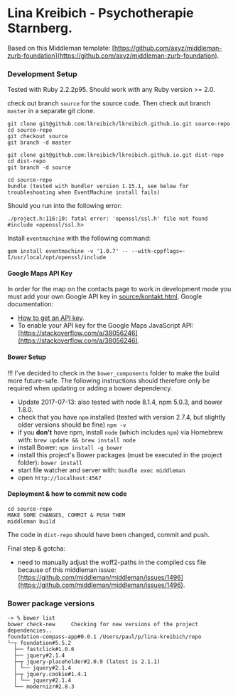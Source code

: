 # Lina Kreibich - Psychotherapie Starnberg.
Based on this Middleman template: [https://github.com/axyz/middleman-zurb-foundation](https://github.com/axyz/middleman-zurb-foundation).

### Development Setup
Tested with Ruby 2.2.2p95. Should work with any Ruby version >= 2.0.

check out branch `source` for the source code. Then check out branch `master` in a separate git clone. 

    git clone git@github.com:lkreibich/lkreibich.github.io.git source-repo
    cd source-repo
    git checkout source
    git branch -d master

    git clone git@github.com:lkreibich/lkreibich.github.io.git dist-repo
    cd dist-repo
    git branch -d source

    cd source-repo
    bundle (tested with bundler version 1.15.1, see below for troubleshooting when EventMachine install fails)

Should you run into the following error:

    ./project.h:116:10: fatal error: 'openssl/ssl.h' file not found
    #include <openssl/ssl.h>

Install `eventmachine` with the following command:

    gem install eventmachine -v '1.0.7' -- --with-cppflags=-I/usr/local/opt/openssl/include

#### Google Maps API Key
In order for the map on the contacts page to work in development mode you must add your own Google API key in [source/kontakt.html](source/kontakt.html).
Google documentation:
+ [How to get an API key](https://support.google.com/cloud/answer/6158862?pli=1).
+ To enable your API key for the Google Maps JavaScript API: [https://stackoverflow.com/a/38056246](https://stackoverflow.com/a/38056246).

#### Bower Setup

!!! I've decided to check in the `bower_components` folder to make the build more future-safe. The following instructions should therefore only be required when updating or adding a bower dependency.

+ Update 2017-07-13: also tested with node 8.1.4, npm 5.0.3, and bower 1.8.0.
+ check that you have `npm` installed (tested with version 2.7.4, but slightly older versions should be fine)
  `npm -v`
+ if you **don't** have npm, install `node` (which includes `npm`) via Homebrew with: `brew update && brew install node`
+ install Bower:
  `npm install -g bower`
+ install this project's Bower packages (must be executed in the project folder):
  `bower install`
+ start file watcher and server with:
  `bundle exec middleman`
+ open `http://localhost:4567`

#### Deployment & how to commit new code

    cd source-repo
    MAKE SOME CHANGES, COMMIT & PUSH THEM
    middleman build

The code in `dist-repo` should have been changed, commit and push.

Final step & gotcha:
+ need to manually adjust the woff2-paths in the compiled css file because of this middleman issue:
[https://github.com/middleman/middleman/issues/1496](https://github.com/middleman/middleman/issues/1496).


### Bower package versions

```
-> % bower list
bower check-new     Checking for new versions of the project dependencies..
foundation-compass-app#0.0.1 /Users/paul/p/lina-kreibich/repo
└─┬ foundation#5.5.2
  ├── fastclick#1.0.6
  ├── jquery#2.1.4
  ├─┬ jquery-placeholder#2.0.9 (latest is 2.1.1)
  │ └── jquery#2.1.4
  ├─┬ jquery.cookie#1.4.1
  │ └── jquery#2.1.4
  └── modernizr#2.8.3
```
